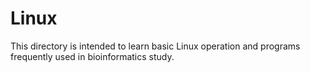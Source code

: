 # Linux

This directory is intended to learn basic Linux operation and programs frequently used in bioinformatics study.
